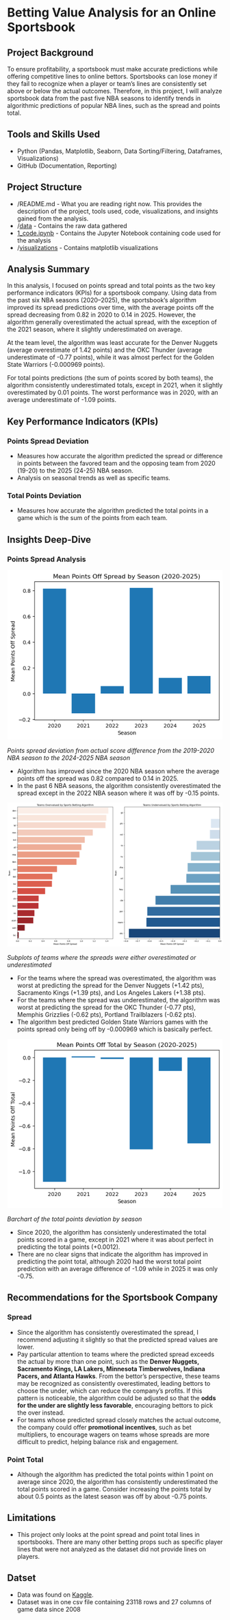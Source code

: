 # Betting Value Analysis for an Online Sportsbook

## Project Background
To ensure profitability, a sportsbook must make accurate predictions while offering competitive lines to online bettors. Sportsbooks can lose money if they fail to recognize when a player or team’s lines are consistently set above or below the actual outcomes. Therefore, in this project, I will analyze sportsbook data from the past five NBA seasons to identify trends in algorithmic predictions of popular NBA lines, such as the spread and points total.

## Tools and Skills Used
- Python (Pandas, Matplotlib, Seaborn, Data Sorting/Filtering, Dataframes, Visualizations)
- GitHub (Documentation, Reporting)

## Project Structure
- /README.md - What you are reading right now. This provides the description of the project, tools used, code, visualizations, and insights gained from the analysis.
- /[data](https://github.com/jaylenroope-afk/Betting_Value_Analysis/tree/main/data) - Contains the raw data gathered
- [1_code.ipynb](https://github.com/jaylenroope-afk/Betting_Value_Analysis/blob/main/1_code.ipynb) - Contains the Jupyter Notebook containing code used for the analysis
- /[visualizations](https://github.com/jaylenroope-afk/Betting_Value_Analysis/tree/main/Visualizations) - Contains matplotlib visualizations 

## Analysis Summary
In this analysis, I focused on points spread and total points as the two key performance indicators (KPIs) for a sportsbook company. Using data from the past six NBA seasons (2020–2025), the sportsbook’s algorithm improved its spread predictions over time, with the average points off the spread decreasing from 0.82 in 2020 to 0.14 in 2025. However, the algorithm generally overestimated the actual spread, with the exception of the 2021 season, where it slightly underestimated on average.

At the team level, the algorithm was least accurate for the Denver Nuggets (average overestimate of 1.42 points) and the OKC Thunder (average underestimate of -0.77 points), while it was almost perfect for the Golden State Warriors (-0.000969 points).

For total points predictions (the sum of points scored by both teams), the algorithm consistently underestimated totals, except in 2021, when it slightly overestimated by 0.01 points. The worst performance was in 2020, with an average underestimate of -1.09 points.

## Key Performance Indicators (KPIs)
### Points Spread Deviation 
- Measures how accurate the algorithm predicted the spread or difference in points between the favored team and the opposing team from 2020 (19-20) to the 2025 (24-25) NBA season.
- Analysis on seasonal trends as well as specific teams.

### Total Points Deviation 
- Measures how accurate the algorithm predicted the total points in a game which is the sum of the points from each team.

## Insights Deep-Dive
### Points Spread Analysis
![pts spread by season](https://github.com/jaylenroope-afk/Betting_Value_Analysis/blob/main/Visualizations/season_pts_spread.png)

*Points spread deviation from actual score difference from the 2019-2020 NBA season to the 2024-2025 NBA season*
- Algorithm has improved since the 2020 NBA season where the average points off the spread was 0.82 compared to 0.14 in 2025.
- In the past 6 NBA seasons, the algorithm consistently overestimated the spread except in the 2022 NBA season where it was off by -0.15 points.

![pts_spread_by_team](https://github.com/jaylenroope-afk/Betting_Value_Analysis/blob/main/Visualizations/avg_pts_spread_by_team_subplot.png)

*Subplots of teams where the spreads were either overestimated or underestimated*
- For the teams where the spread was overestimated, the algorithm was worst at predicting the spread for the Denver Nuggets (+1.42 pts), Sacramento Kings (+1.39 pts), and Los Angeles Lakers (+1.38 pts).
- For the teams where the spread was underestimated, the algorithm was worst at predicting the spread for the OKC Thunder (-0.77 pts), Memphis Grizzlies (-0.62 pts), Portland Trailblazers (-0.62 pts).
- The algorithm best predicted Golden State Warriors games with the points spread only being off by -0.000969 which is basically perfect.

![total pts dff by season](https://github.com/jaylenroope-afk/Betting_Value_Analysis/blob/main/Visualizations/season_total_pts_diff.png)

*Barchart of the total points deviation by season*
- Since 2020, the algorithm has consistenly underestimated the total points scored in a game, except in 2021 where it was about perfect in predicting the total points (+0.0012).
- There are no clear signs that indicate the algorithm has improved in predicting the point total, although 2020 had the worst total point prediction with an average difference of -1.09 while in 2025 it was only -0.75.

## Recommendations for the Sportsbook Company
### Spread
- Since the algorithm has consistently overestimated the spread, I recommend adjusting it slightly so that the predicted spread values are lower.
- Pay particular attention to teams where the predicted spread exceeds the actual by more than one point, such as the **Denver Nuggets, Sacramento Kings, LA Lakers, Minnesota Timberwolves, Indiana Pacers, and Atlanta Hawks**. From the bettor’s perspective, these teams may be recognized as consistently overestimated, leading bettors to choose the under, which can reduce the company’s profits. If this pattern is noticeable, the algorithm could be adjusted so that the **odds for the under are slightly less favorable**, encouraging bettors to pick the over instead.
- For teams whose predicted spread closely matches the actual outcome, the company could offer **promotional incentives**, such as bet multipliers, to encourage wagers on teams whose spreads are more difficult to predict, helping balance risk and engagement.

### Point Total
- Although the algorithm has predicted the total points within 1 point on average since 2020, the algorithm has consistently underestimated the total points scored in a game. Consider increasing the points total by about 0.5 points as the latest season was off by about -0.75 points.

## Limitations
- This project only looks at the point spread and point total lines in sportsbooks. There are many other betting props such as specific player lines that were not analyzed as the dataset did not provide lines on players.

## Datset
- Data was found on [Kaggle](https://www.kaggle.com/datasets/cviaxmiwnptr/nba-betting-data-october-2007-to-june-2024).
- Dataset was in one csv file containing 23118 rows and 27 columns of game data since 2008


